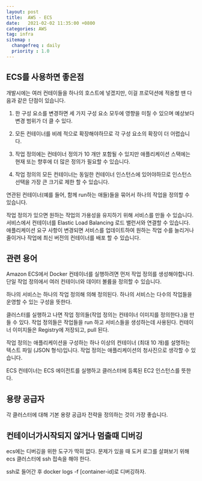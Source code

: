 ```yaml
---
layout: post
title:  AWS - ECS
date:   2021-02-02 11:35:00 +0800
categories: AWS
tag: infra
sitemap :
  changefreq : daily
  priority : 1.0
---
```


## ECS를 사용하면 좋은점

개발시에는 여러 컨테이들을 하나의 호스트에 넣겠지만, 이걸 프로덕션에 적용할 땐 다음과 같은 단점이 있습니다. 

1. 한 구성 요소를 변경하면 세 가지 구성 요소 모두에 영향을 미칠 수 있으며 예상보다 변경 범위가 더 클 수 있다.
2. 모든 컨테이너를 비례 적으로 확장해야하므로 각 구성 요소의 확장이 더 어렵습니다.

3. 작업 정의에는 컨테이너 정의가 10 개만 포함될 수 있지만 애플리케이션 스택에는 현재 또는 향후에 더 많은 정의가 필요할 수 있습니다.

4. 작업 정의의 모든 컨테이너는 동일한 컨테이너 인스턴스에 있어야하므로 인스턴스 선택을 가장 큰 크기로 제한 할 수 있습니다.

연관된 컨테이너(예를 들어, 함께 run하는 애들)들을 묶어서 하나의 작업을 정의할 수 있습니다.

작업 정의가 있으면 원하는 작업의 가용성을 유지하기 위해 서비스를 만들 수 있습니다. 서비스에서 컨테이너를 Elastic Load Balancing 로드 밸런서와 연결할 수 있습니다. 애플리케이션 요구 사항이 변경되면 서비스를 업데이트하여 원하는 작업 수를 늘리거나 줄이거나 작업에 최신 버전의 컨테이너를 배포 할 수 있습니다.

## 관련 용어

Amazon ECS에서 Docker 컨테이너를 실행하려면 먼저 작업 정의를 생성해야합니다. 단일 작업 정의에서 여러 컨테이너와 데이터 볼륨을 정의할 수 있습니다.

하나의 서비스는 하나의 작업 정의해 의해 정의된다. 하나의 서비스는 다수의 작업들을 운영할 수 있는 구성을 뜻한다.

클러스터를 실행하고 나면 작업 정의들(작업 정의는 컨테이너 이미지를 정의한다.)을 만들 수 있다. 작업 정의들은 작업들을 run 하고 서비스들을 생성하는데 사용된다. 컨테이너 이미지들은 Registry에 저장되고, pull 된다.

작업 정의는 애플리케이션을 구성하는 하나 이상의 컨테이너 (최대 10 개)를 설명하는 텍스트 파일 (JSON 형식)입니다. 작업 정의는 애플리케이션의 청사진으로 생각할 수 있습니다.

ECS 컨테이너는 ECS 에이전트를 실행하고 클러스터에 등록된 EC2 인스턴스를 뜻한다.

## 용량 공급자

 각 클러스터에 대해 기본 용량 공급자 전략을 정의하는 것이 가장 좋습니다.



## 컨테이너가시작되지 않거나 멈출때 디버깅

ecs에는 디버깅을 위한 도구가 딱히 없다. 문제가 있을 때 도커 로그를 살펴보기 위해 ecs 클러스터에 ssh 접속을 해야 한다.

ssh로 들어간 후 docker logs -f [container-id]로 디버깅하자.
